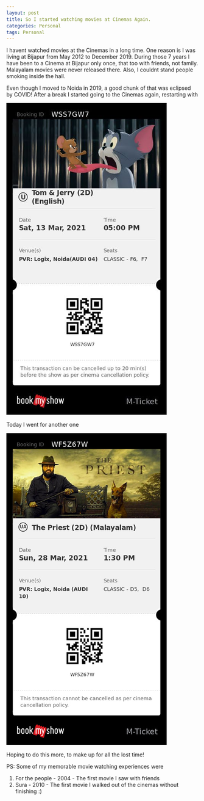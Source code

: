 ```yaml
---
layout: post
title: So I started watching movies at Cinemas Again. 
categories: Personal
tags: Personal
---
```


I havent watched movies at the Cinemas in a long time. One reason is I was living at Bijapur from May 2012 to December 2019. During those 7 years I have been to a Cinema at Bijapur only once, that too with friends, not family. Malayalam movies were never released there. Also, I couldnt stand people smoking inside the hall.

Even though I moved to Noida in 2019, a good chunk of that was eclipsed by COVID! After a break I started going to the Cinemas again, restarting with

![Tom and Jerry](/assets/media/movies/TomAndJerry.jpg)

Today I went for another one

![The Priest](/assets/media/movies/ThePriest.jpg)


Hoping to do this more, to make up for all the lost time!

PS: Some of my memorable movie watching experiences were

1. For the people - 2004 - The first movie I saw with friends
2. Sura - 2010 - The first movie I walked out of the cinemas without finishing :)
